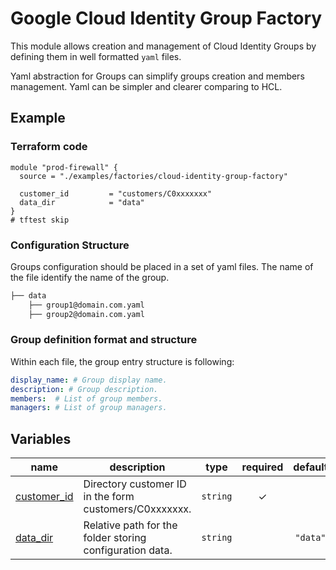# Google Cloud Identity Group Factory

This module allows creation and management of Cloud Identity Groups by defining them in well formatted `yaml` files. 

Yaml abstraction for Groups can simplify groups creation and members management. Yaml can be simpler and clearer comparing to HCL.

## Example

### Terraform code

```hcl
module "prod-firewall" {
  source = "./examples/factories/cloud-identity-group-factory"
  
  customer_id         = "customers/C0xxxxxxx"
  data_dir            = "data"
}
# tftest skip
```

### Configuration Structure
Groups configuration should be placed in a set of yaml files. The name of the file identify the name of the group.

```bash
├── data
    ├── group1@domain.com.yaml
    ├── group2@domain.com.yaml

```

### Group definition format and structure

Within each file, the group entry structure is following:

```yaml
display_name: # Group display name.
description: # Group description.
members:  # List of group members.
managers: # List of group managers.
```

<!-- BEGIN TFDOC -->

## Variables

| name | description | type | required | default |
|---|---|:---:|:---:|:---:|
| [customer_id](variables.tf#L17) | Directory customer ID in the form customers/C0xxxxxxx. | <code>string</code> | ✓ |  |
| [data_dir](variables.tf#L22) | Relative path for the folder storing configuration data. | <code>string</code> |  | <code>&#34;data&#34;</code> |

<!-- END TFDOC -->
